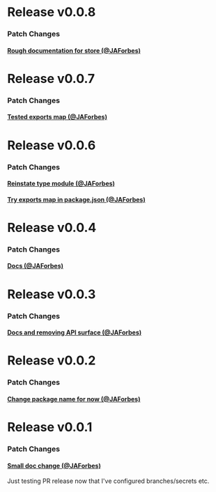 
# Release v0.0.8

### Patch Changes

#### [Rough documentation for store (@JAForbes)](https://github.com/JAForbes/S/pull/18)

# Release v0.0.7

### Patch Changes

#### [Tested exports map (@JAForbes)](https://github.com/JAForbes/S/pull/16)

# Release v0.0.6

### Patch Changes

#### [Reinstate type module (@JAForbes)](https://github.com/JAForbes/S/pull/14)


#### [Try exports map in package.json (@JAForbes)](https://github.com/JAForbes/S/pull/12)

# Release v0.0.4

### Patch Changes

#### [Docs (@JAForbes)](https://github.com/JAForbes/S/pull/10)

# Release v0.0.3

### Patch Changes

#### [Docs and removing API surface (@JAForbes)](https://github.com/JAForbes/S/pull/8)

# Release v0.0.2

### Patch Changes

#### [Change package name for now (@JAForbes)](https://github.com/JAForbes/S/pull/6)

# Release v0.0.1

### Patch Changes

#### [Small doc change (@JAForbes)](https://github.com/JAForbes/S/pull/4)

Just testing PR release now that I've configured branches/secrets etc.
